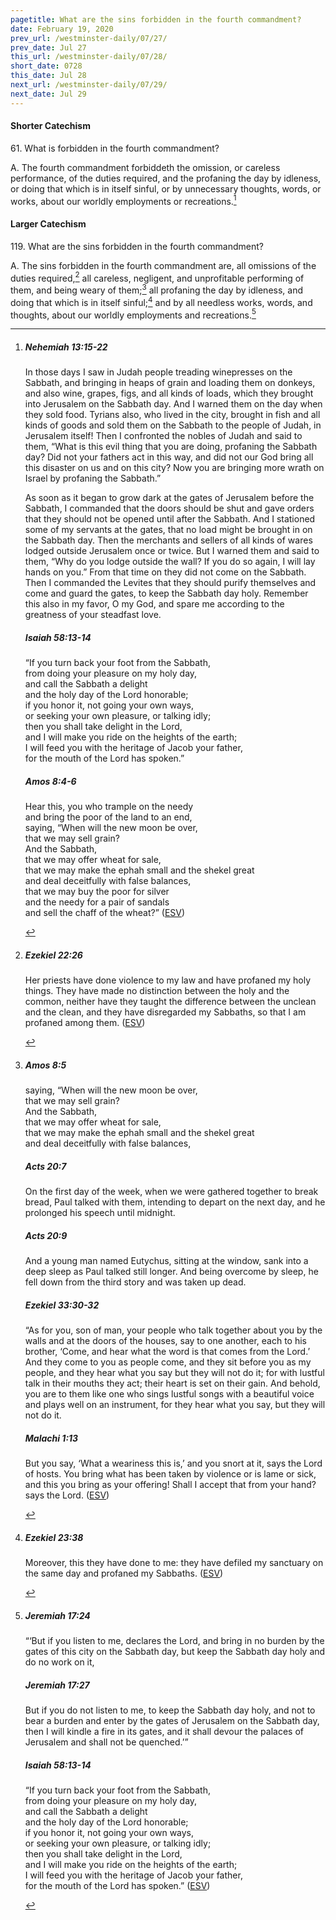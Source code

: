 ```yaml
---
pagetitle: What are the sins forbidden in the fourth commandment?
date: February 19, 2020
prev_url: /westminster-daily/07/27/
prev_date: Jul 27
this_url: /westminster-daily/07/28/
short_date: 0728
this_date: Jul 28
next_url: /westminster-daily/07/29/
next_date: Jul 29
---
```


#### Shorter Catechism

61\. What is forbidden in the fourth commandment?

A. The fourth commandment forbiddeth the omission, or careless performance, of the duties required, and the profaning the day by idleness, or doing that which is in itself sinful, or by unnecessary thoughts, words, or works, about our worldly employments or recreations.[^fnref:wsc1]


[^fnref:wsc1]: <div class="esv"><h5>Nehemiah 13:15-22</h5> <div class="esv-text"><p id="p16013015.01-1">In those days I saw in Judah people treading winepresses on the Sabbath, and bringing in heaps of grain and loading them on donkeys, and also wine, grapes, figs, and all kinds of loads, which they brought into Jerusalem on the Sabbath day. And I warned them on the day when they sold food. Tyrians also, who lived in the city, brought in fish and all kinds of goods and sold them on the Sabbath to the people of Judah, in Jerusalem itself! Then I confronted the nobles of Judah and said to them, &#8220;What is this evil thing that you are doing, profaning the Sabbath day? Did not your fathers act in this way, and did not our God bring all this disaster on us and on this city? Now you are bringing more wrath on Israel by profaning the Sabbath.&#8221;</p>  <p id="p16013019.01-1">As soon as it began to grow dark at the gates of Jerusalem before the Sabbath, I commanded that the doors should be shut and gave orders that they should not be opened until after the Sabbath. And I stationed some of my servants at the gates, that no load might be brought in on the Sabbath day. Then the merchants and sellers of all kinds of wares lodged outside Jerusalem once or twice. But I warned them and said to them, &#8220;Why do you lodge outside the wall? If you do so again, I will lay hands on you.&#8221; From that time on they did not come on the Sabbath. Then I commanded the Levites that they should purify themselves and come and guard the gates, to keep the Sabbath day holy. Remember this also in my favor, O my God, and spare me according to the greatness of your steadfast love.</p> </div><h5>Isaiah 58:13-14</h5> <div class="esv-text"><div class="block-indent"> <p class="line-group" id="p23058013.01-2">&#8220;If you turn back your foot from the Sabbath,<br /> <span class="indent"></span>from doing your pleasure on my holy day,<br /> and call the Sabbath a delight<br /> <span class="indent"></span>and the holy day of the <span class="small-caps">Lord</span> honorable;<br /> if you honor it, not going your own ways,<br /> <span class="indent"></span>or seeking your own pleasure, or talking idly;<br />  then you shall take delight in the <span class="small-caps">Lord</span>,<br /> <span class="indent"></span>and I will make you ride on the heights of the earth;<br /> I will feed you with the heritage of Jacob your father,<br /> <span class="indent"></span>for the mouth of the <span class="small-caps">Lord</span> has spoken.&#8221;</p> </div> </div><h5>Amos 8:4-6</h5> <div class="esv-text"><div class="block-indent"> <p class="line-group" id="p30008004.01-3">Hear this, you who trample on the needy<br /> <span class="indent"></span>and bring the poor of the land to an end,<br />  saying, &#8220;When will the new moon be over,<br /> <span class="indent"></span>that we may sell grain?<br /> And the Sabbath,<br /> <span class="indent"></span>that we may offer wheat for sale,<br /> that we may make the ephah small and the shekel great<br /> <span class="indent"></span>and deal deceitfully with false balances,<br />  that we may buy the poor for silver<br /> <span class="indent"></span>and the needy for a pair of sandals<br /> <span class="indent"></span>and sell the chaff of the wheat?&#8221;  (<a href="http://www.esv.org" class="copyright">ESV</a>)</p> </div> </div> </div>


#### Larger Catechism

119\. What are the sins forbidden in the fourth commandment?

A. The sins forbidden in the fourth commandment are, all omissions of the duties required,[^fnref:wlc1] all careless, negligent, and unprofitable performing of them, and being weary of them;[^fnref:wlc2] all profaning the day by idleness, and doing that which is in itself sinful;[^fnref:wlc3] and by all needless works, words, and thoughts, about our worldly employments and recreations.[^fnref:wlc4]


[^fnref:wlc1]: <div class="esv"><h5>Ezekiel 22:26</h5> <div class="esv-text"><p id="p26022026.01-1">Her priests have done violence to my law and have profaned my holy things. They have made no distinction between the holy and the common, neither have they taught the difference between the unclean and the clean, and they have disregarded my Sabbaths, so that I am profaned among them.  (<a href="http://www.esv.org" class="copyright">ESV</a>)</p> </div> </div>

[^fnref:wlc2]: <div class="esv"><h5>Amos 8:5</h5> <div class="esv-text"><div class="block-indent"> <p class="line-group" id="p30008005.01-1">saying, &#8220;When will the new moon be over,<br /> <span class="indent"></span>that we may sell grain?<br /> And the Sabbath,<br /> <span class="indent"></span>that we may offer wheat for sale,<br /> that we may make the ephah small and the shekel great<br /> <span class="indent"></span>and deal deceitfully with false balances,</p> </div> </div><h5>Acts 20:7</h5> <div class="esv-text"> <p id="p44020007.06-2">On the first day of the week, when we were gathered together to break bread, Paul talked with them, intending to depart on the next day, and he prolonged his speech until midnight.</p> </div><h5>Acts 20:9</h5> <div class="esv-text"><p id="p44020009.01-3">And a young man named Eutychus, sitting at the window, sank into a deep sleep as Paul talked still longer. And being overcome by sleep, he fell down from the third story and was taken up dead.</p> </div><h5>Ezekiel 33:30-32</h5> <div class="esv-text"><p id="p26033030.01-4">&#8220;As for you, son of man, your people who talk together about you by the walls and at the doors of the houses, say to one another, each to his brother, &#8216;Come, and hear what the word is that comes from the <span class="small-caps">Lord</span>.&#8217; And they come to you as people come, and they sit before you as my people, and they hear what you say but they will not do it; for with lustful talk in their mouths they act; their heart is set on their gain. And behold, you are to them like one who sings lustful songs with a beautiful voice and plays well on an instrument, for they hear what you say, but they will not do it.</p> </div><h5>Malachi 1:13</h5> <div class="esv-text"><p id="p39001013.01-5">But you say, &#8216;What a weariness this is,&#8217; and you snort at it, says the <span class="small-caps">Lord</span> of hosts. You bring what has been taken by violence or is lame or sick, and this you bring as your offering! Shall I accept that from your hand? says the <span class="small-caps">Lord</span>.  (<a href="http://www.esv.org" class="copyright">ESV</a>)</p> </div> </div>

[^fnref:wlc3]: <div class="esv"><h5>Ezekiel 23:38</h5> <div class="esv-text"><p id="p26023038.01-1">Moreover, this they have done to me: they have defiled my sanctuary on the same day and profaned my Sabbaths.  (<a href="http://www.esv.org" class="copyright">ESV</a>)</p> </div> </div>

[^fnref:wlc4]: <div class="esv"><h5>Jeremiah 17:24</h5> <div class="esv-text"><p id="p24017024.01-1">&#8220;&#8216;But if you listen to me, declares the <span class="small-caps">Lord</span>, and bring in no burden by the gates of this city on the Sabbath day, but keep the Sabbath day holy and do no work on it,</p> </div><h5>Jeremiah 17:27</h5> <div class="esv-text"><p id="p24017027.01-2">But if you do not listen to me, to keep the Sabbath day holy, and not to bear a burden and enter by the gates of Jerusalem on the Sabbath day, then I will kindle a fire in its gates, and it shall devour the palaces of Jerusalem and shall not be quenched.&#8217;&#8221;</p> </div><h5>Isaiah 58:13-14</h5> <div class="esv-text"><div class="block-indent"> <p class="line-group" id="p23058013.01-3">&#8220;If you turn back your foot from the Sabbath,<br /> <span class="indent"></span>from doing your pleasure on my holy day,<br /> and call the Sabbath a delight<br /> <span class="indent"></span>and the holy day of the <span class="small-caps">Lord</span> honorable;<br /> if you honor it, not going your own ways,<br /> <span class="indent"></span>or seeking your own pleasure, or talking idly;<br />  then you shall take delight in the <span class="small-caps">Lord</span>,<br /> <span class="indent"></span>and I will make you ride on the heights of the earth;<br /> I will feed you with the heritage of Jacob your father,<br /> <span class="indent"></span>for the mouth of the <span class="small-caps">Lord</span> has spoken.&#8221;  (<a href="http://www.esv.org" class="copyright">ESV</a>)</p> </div> </div> </div>

